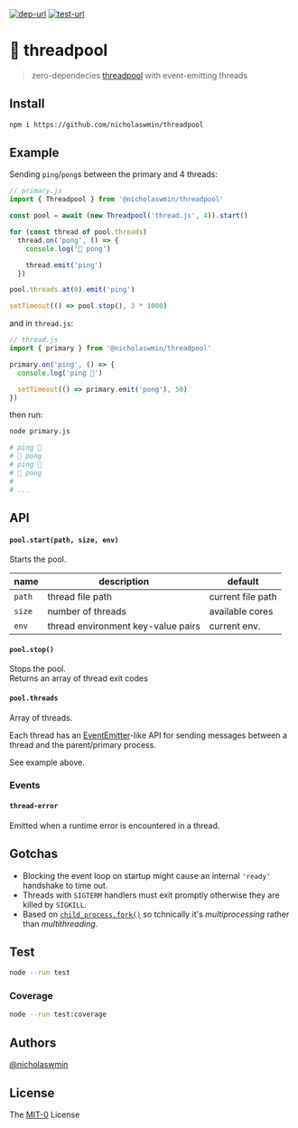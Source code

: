 [![dep-url][dep-badge]][dep-url] [![test-url][test-badge]][test-url] 

# :thread: threadpool

> zero-dependecies [threadpool][threadpool] with event-emitting threads

## Install

```bash
npm i https://github.com/nicholaswmin/threadpool
```

## Example

Sending `ping`/`pong`s between the primary and 4 threads:

```js
// primary.js
import { Threadpool } from '@nicholaswmin/threadpool'

const pool = await (new Threadpool('thread.js', 4)).start()

for (const thread of pool.threads)
  thread.on('pong', () => {
    console.log('🏓 pong')

    thread.emit('ping')
  })

pool.threads.at(0).emit('ping')

setTimeout(() => pool.stop(), 3 * 1000)
```

and in `thread.js`:

```js
// thread.js
import { primary } from '@nicholaswmin/threadpool'

primary.on('ping', () => {
  console.log('ping 🏓')

  setTimeout(() => primary.emit('pong'), 50)
})
```

then run:

```bash
node primary.js
```

```bash
# ping 🏓
# 🏓 pong
# ping 🏓
# 🏓 pong
# 
# ...
```

## API

#### `pool.start(path, size, env)`

Starts the pool.  


| name         	| description                         | default         	 |
|--------------	|------------------------------------ |-----------------	 |
| `path`      	| thread file path                    | current file path  |
| `size`       	| number of threads                   | available cores    |
| `env`        	| thread environment key-value pairs  | current env.    	 |

#### `pool.stop()`

Stops the pool.  
Returns an array of thread exit codes

#### `pool.threads`

Array of threads.  

Each thread has an [EventEmitter][ee]-like API for sending messages between a 
thread and the parent/primary process.

See example above.

### Events

#### `thread-error` 

Emitted when a runtime error is encountered in a thread.

## Gotchas 

- Blocking the event loop on startup might cause an internal `'ready'` 
  handshake to time out.
- Threads with `SIGTERM` handlers must exit promptly otherwise they are killed 
  by `SIGKILL`.
- Based on [`child_process.fork()`][cp-fork] so tchnically it's *multiprocessing* 
  rather than *multithreading*.  

## Test 

```bash 
node --run test
```

### Coverage 

```bash
node --run test:coverage
```

## Authors

[@nicholaswmin][nicholaswmin]

## License 

The [MIT-0][license] License 


[test-badge]: https://github.com/nicholaswmin/threadpool/actions/workflows/test.yml/badge.svg
[test-url]: https://github.com/nicholaswmin/threadpool/actions/workflows/test.yml
[dep-badge]: https://img.shields.io/badge/dependencies-0-b.svg
[dep-url]: https://blog.author.io/npm-needs-a-personal-trainer-537e0f8859c6

[threadpool]: https://en.wikipedia.org/wiki/Thread_pool
[cp-fork]: https://nodejs.org/api/child_process.html#child_processforkmodulepath-args-options
[ee]: https://nodejs.org/docs/latest/api/events.html#emitteremiteventname-args

[nicholaswmin]: https://github.com/nicholaswmin
[license]: https://spdx.org/licenses/MIT-0.html
